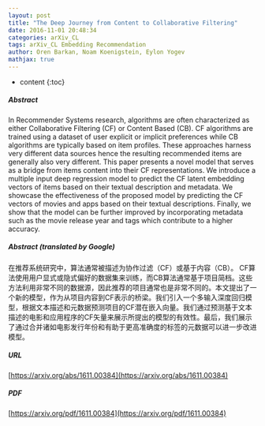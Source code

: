 ```yaml
---
layout: post
title: "The Deep Journey from Content to Collaborative Filtering"
date: 2016-11-01 20:48:34
categories: arXiv_CL
tags: arXiv_CL Embedding Recommendation
author: Oren Barkan, Noam Koenigstein, Eylon Yogev
mathjax: true
---
```


* content
{:toc}

##### Abstract
In Recommender Systems research, algorithms are often characterized as either Collaborative Filtering (CF) or Content Based (CB). CF algorithms are trained using a dataset of user explicit or implicit preferences while CB algorithms are typically based on item profiles. These approaches harness very different data sources hence the resulting recommended items are generally also very different. This paper presents a novel model that serves as a bridge from items content into their CF representations. We introduce a multiple input deep regression model to predict the CF latent embedding vectors of items based on their textual description and metadata. We showcase the effectiveness of the proposed model by predicting the CF vectors of movies and apps based on their textual descriptions. Finally, we show that the model can be further improved by incorporating metadata such as the movie release year and tags which contribute to a higher accuracy.

##### Abstract (translated by Google)
在推荐系统研究中，算法通常被描述为协作过滤（CF）或基于内容（CB）。 CF算法使用用户显式或隐式偏好的数据集来训练，而CB算法通常基于项目简档。这些方法利用非常不同的数据源，因此推荐的项目通常也是非常不同的。本文提出了一个新的模型，作为从项目内容到CF表示的桥梁。我们引入一个多输入深度回归模型，根据文本描述和元数据预测项目的CF潜在嵌入向量。我们通过预测基于文本描述的电影和应用程序的CF矢量来展示所提出的模型的有效性。最后，我们展示了通过合并诸如电影发行年份和有助于更高准确度的标签的元数据可以进一步改进模型。

##### URL
[https://arxiv.org/abs/1611.00384](https://arxiv.org/abs/1611.00384)

##### PDF
[https://arxiv.org/pdf/1611.00384](https://arxiv.org/pdf/1611.00384)

